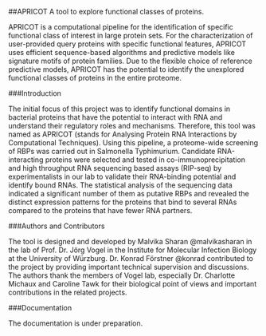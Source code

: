 ##APRICOT
A tool to explore functional classes of proteins.

APRICOT is a computational pipeline for the identification of specific functional class of interest in large protein sets. For the characterization of user-provided query proteins with specific functional features, APRICOT uses efficient sequence-based algorithms and predictive models like signature motifs of protein families. Due to the flexible choice of reference predictive models, APRICOT has the potential to identify the unexplored functional classes of proteins in the entire proteome.

###Introduction

The initial focus of this project was to identify functional domains in bacterial proteins that have the potential to interact with RNA and understand their regulatory roles and mechanisms. Therefore, this tool was named as APRICOT (stands for Analysing Protein RNA Interactions by Computational Techniques). Using this pipeline, a proteome-wide screening of RBPs was carried out in Salmonella Typhimurium. Candidate RNA-interacting proteins were selected and tested in co-immunoprecipitation and high throughput RNA sequencing based assays (RIP-seq) by experimentalists in our lab to validate their RNA-binding potential and identify bound RNAs. The statistical analysis of the sequencing data indicated a significant number of them as putative RBPs and revealed the distinct expression patterns for the proteins that bind to several RNAs compared to the proteins that have fewer RNA partners.

###Authors and Contributors

The tool is designed and developed by Malvika Sharan @malvikasharan in the lab of Prof. Dr. Jörg Vogel in the Institute for Molecular Infection Biology at the University of Würzburg. Dr. Konrad Förstner @konrad contributed to the project by providing important technical supervision and discussions. The authors thank the members of Vogel lab, especially Dr. Charlotte Michaux and Caroline Tawk for their biological point of views and important contributions in the related projects.

###Documentation

The documentation is under preparation.


